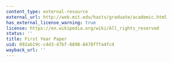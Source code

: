 ```yaml
---
content_type: external-resource
external_url: http://web.mit.edu/hasts/graduate/academic.html
has_external_license_warning: true
license: https://en.wikipedia.org/wiki/All_rights_reserved
status: ''
title: First Year Paper
uid: 092ab19c-c4d3-47bf-8898-8478fffa4fc4
wayback_url: ''
---
```

